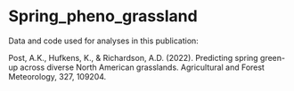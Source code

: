 # Spring_pheno_grassland
Data and code used for analyses in this publication:

Post, A.K., Hufkens, K., & Richardson, A.D. (2022). Predicting spring green-up across diverse North American grasslands. Agricultural and Forest Meteorology, 327, 109204.
